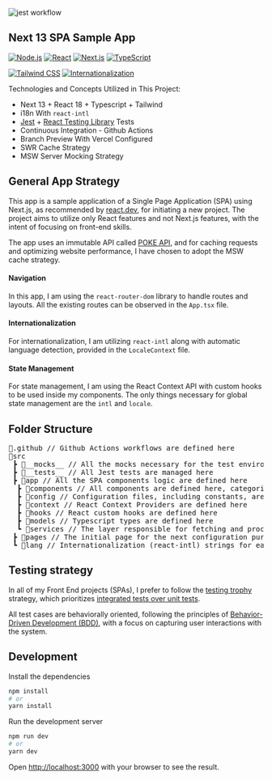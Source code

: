 ![jest workflow](https://github.com/claudivanfilho/next-spa-portfolio-app/actions/workflows/tests.yaml/badge.svg)

## Next 13 SPA Sample App

[![Node.js](https://img.shields.io/badge/Node.js-18-brightgreen)](https://nodejs.org/)
[![React](https://img.shields.io/badge/React-18-61DAFB)](https://reactjs.org/)
[![Next.js](https://img.shields.io/badge/Next.js-13-blueviolet)](https://nextjs.org/)
[![TypeScript](https://img.shields.io/badge/TypeScript-4.9.5-007ACC)](https://www.typescriptlang.org/)

[![Tailwind CSS](https://img.shields.io/badge/Tailwind%20CSS-3.3.0-38B2AC)](https://tailwindcss.com/)
[![Internationalization](https://img.shields.io/badge/Internationalization-React%20Intl-blueviolet)](https://github.com/formatjs/react-intl)

Technologies and Concepts Utilized in This Project:

- Next 13 + React 18 + Typescript + Tailwind
- i18n With `react-intl`
- [Jest](https://jestjs.io/) + [React Testing Library](https://testing-library.com/docs/react-testing-library/intro/) Tests
- Continuous Integration - Github Actions
- Branch Preview With Vercel Configured
- SWR Cache Strategy
- MSW Server Mocking Strategy

## General App Strategy

This app is a sample application of a Single Page Application (SPA) using Next.js, as recommended by [react.dev](https://react.dev/learn/start-a-new-react-project#production-grade-react-frameworks), for initiating a new project. The project aims to utilize only React features and not Next.js features, with the intent of focusing on front-end skills.

The app uses an immutable API called [POKE API](https://pokeapi.co/), and for caching requests and optimizing website performance, I have chosen to adopt the MSW cache strategy.

#### Navigation

In this app, I am using the `react-router-dom` library to handle routes and layouts. All the existing routes can be observed in the `App.tsx` file.

#### Internationalization

For internationalization, I am utilizing `react-intl` along with automatic language detection, provided in the `LocaleContext` file.

#### State Management

For state management, I am using the React Context API with custom hooks to be used inside my components. The only things necessary for global state management are the `intl` and `locale`.

## Folder Structure

<pre>
📂.github // Github Actions workflows are defined here
📂src 
 ┣ 📂__mocks__ // All the mocks necessary for the test environment
 ┣ 📂__tests__ // All Jest tests are managed here
 ┣ 📂app // All the SPA components logic are defined here
  ┣ 📂components // All components are defined here, categorized into general components at the root of the folder, and specific page components for each application page
  ┣ 📂config // Configuration files, including constants, are defined here
  ┣ 📂context // React Context Providers are defined here 
  ┣ 📂hooks // React custom hooks are defined here 
  ┣ 📂models // Typescript types are defined here
  ┗ 📂services // The layer responsible for fetching and processing external data is defined here
 ┣ 📂pages // The initial page for the next configuration purpose is defined here
 ┗ 📂lang // Internationalization (react-intl) strings for each language are defined here
</pre>

## Testing strategy

In all of my Front End projects (SPAs), I prefer to follow the [testing trophy](https://kentcdodds.com/blog/the-testing-trophy-and-testing-classifications) strategy, which prioritizes [integrated tests over unit tests](https://kentcdodds.com/blog/write-tests).

All test cases are behaviorally oriented, following the principles of [Behavior-Driven Development (BDD)](https://medium.com/javascript-scene/behavior-driven-development-bdd-and-functional-testing-62084ad7f1f2), with a focus on capturing user interactions with the system.

## Development

Install the dependencies

```bash
npm install
# or
yarn install
```

Run the development server

```bash
npm run dev
# or
yarn dev
```

Open [http://localhost:3000](http://localhost:3000) with your browser to see the result.
